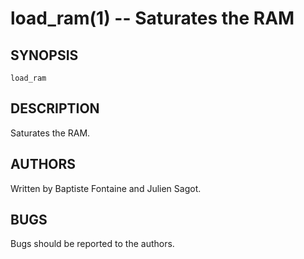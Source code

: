 # load\_ram(1) -- Saturates the RAM

## SYNOPSIS

`load_ram`

## DESCRIPTION

Saturates the RAM.

## AUTHORS

Written by Baptiste Fontaine and Julien Sagot.

## BUGS

Bugs should be reported to the authors.
